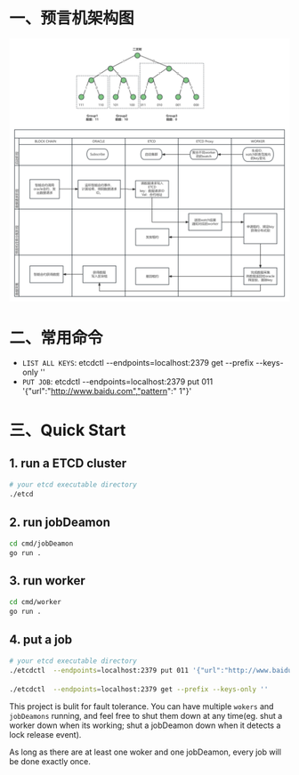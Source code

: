 # 一、预言机架构图
![](doc/img.png)
# 二、常用命令
* `LIST ALL KEYS`: etcdctl  --endpoints=localhost:2379 get --prefix --keys-only ''
* `PUT JOB`: etcdctl  --endpoints=localhost:2379 put 011 '{"url":"http://www.baidu.com","pattern":" 1"}'
# 三、Quick Start
## 1. run a ETCD cluster
```sh
# your etcd executable directory
./etcd
```
## 2. run jobDeamon
```sh
cd cmd/jobDeamon
go run .
```
## 3. run worker
```sh
cd cmd/worker
go run .
```
## 4. put a job
```sh
# your etcd executable directory
./etcdctl  --endpoints=localhost:2379 put 011 '{"url":"http://www.baidu.com","pattern":" 1"}'

./etcdctl  --endpoints=localhost:2379 get --prefix --keys-only ''
```
This project is bulit for fault tolerance. You can have multiple `wokers` and `jobDeamons` running, and feel free to shut them down at any time(eg. shut a worker down when its working; shut a jobDeamon down when it detects a lock release event).

As long as there are at least one woker and one jobDeamon, every job will be done exactly once.